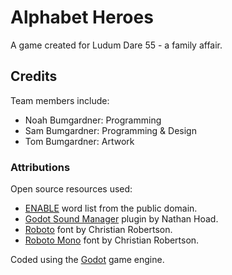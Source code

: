 # Alphabet Heroes
A game created for Ludum Dare 55 - a family affair.

## Credits
Team members include:

- Noah Bumgardner: Programming
- Sam Bumgardner: Programming & Design
- Tom Bumgardner: Artwork

### Attributions
Open source resources used:

- [ENABLE](https://norvig.com/ngrams/enable1.txt) word list from the public domain.
- [Godot Sound Manager](https://github.com/nathanhoad/godot_sound_manager) plugin by Nathan Hoad.
- [Roboto](https://fonts.google.com/specimen/Roboto) font by Christian Robertson.
- [Roboto Mono](https://fonts.google.com/specimen/Roboto+Mono) font by Christian Robertson.

Coded using the [Godot](https://godotengine.org/) game engine.
